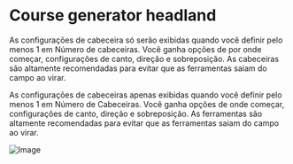 # Course generator headland


As configurações de cabeceira só serão exibidas quando você definir pelo menos 1 em Número de cabeceiras.
Você ganha opções de por onde começar, configurações de canto, direção e sobreposição.
As cabeceiras são altamente recomendadas para evitar que as ferramentas saiam do campo ao virar.



As configurações de cabeceiras apenas exibidas quando você definir pelo menos 1 em Número de Cabeceiras.
Você ganha opções de onde começar, configurações de canto, direção e sobreposição.
As ferramentas são altamente recomendadas para evitar que as ferramentas saiam do campo ao virar.


![Image](assets/sharproundcorner_0_0_330_130.png)

